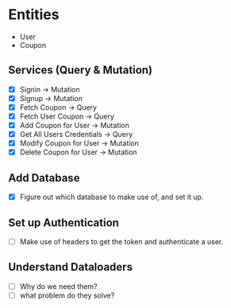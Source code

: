 # Entities

* User
* Coupon

## Services (Query & Mutation)

- [x] Signin -> Mutation
- [x] Signup -> Mutation
- [x] Fetch Coupon -> Query
- [x] Fetch User Coupon -> Query
- [x] Add Coupon for User -> Mutation
- [x] Get All Users Credentials -> Query
- [x] Modify Coupon for User -> Mutation
- [x] Delete Coupon for User -> Mutation

## Add Database

- [x] Figure out which database to make use of, and set it up.

## Set up Authentication

- [ ] Make use of headers to get the token  and authenticate a user.

## Understand Dataloaders

- [ ] Why do we need them?
- [ ] what problem do they solve?
